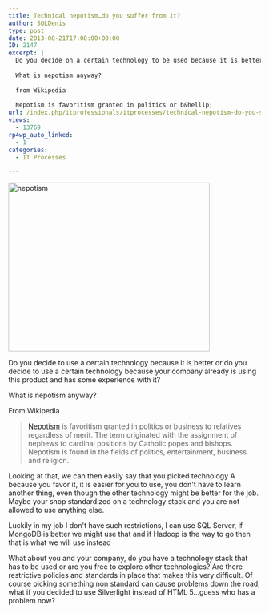 ```yaml
---
title: Technical nepotism…do you suffer from it?
author: SQLDenis
type: post
date: 2013-08-21T17:08:00+00:00
ID: 2147
excerpt: |
  Do you decide on a certain technology to be used because it is better or because your company already is using this product and has some experience with it?
  
  What is nepotism anyway?
  
  from Wikipedia
  
  Nepotism is favoritism granted in politics or b&hellip;
url: /index.php/itprofessionals/itprocesses/technical-nepotism-do-you-suffer/
views:
  - 13769
rp4wp_auto_linked:
  - 1
categories:
  - IT Processes

---
```

[<img src="http://farm2.staticflickr.com/1259/676691952_7b0ee5f67c.jpg" width="402" height="337" alt="nepotism" />][1]

Do you decide to use a certain technology because it is better or do you decide to use a certain technology because your company already is using this product and has some experience with it?

What is nepotism anyway?

From Wikipedia

> [Nepotism][2] is favoritism granted in politics or business to relatives regardless of merit. The term originated with the assignment of nephews to cardinal positions by Catholic popes and bishops. Nepotism is found in the fields of politics, entertainment, business and religion.

Looking at that, we can then easily say that you picked technology A because you favor it, it is easier for you to use, you don't have to learn another thing, even though the other technology might be better for the job. Maybe your shop standardized on a technology stack and you are not allowed to use anything else.

Luckily in my job I don't have such restrictions, I can use SQL Server, if MongoDB is better we might use that and if Hadoop is the way to go then that is what we will use instead

What about you and your company, do you have a technology stack that has to be used or are you free to explore other technologies? Are there restrictive policies and standards in place that makes this very difficult. Of course picking something non standard can cause problems down the road, what if you decided to use Silverlight instead of HTML 5…guess who has a problem now?

 [1]: http://www.flickr.com/photos/johnbullas/676691952/ "nepotism by DrJohnBullas, on Flickr"
 [2]: http://en.wikipedia.org/wiki/Nepotism